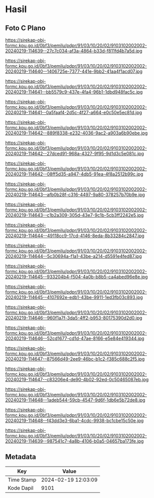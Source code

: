 # Hasil

## Foto C Plano

https://sirekap-obj-formc.kpu.go.id/0bf3/pemilu/pdpr/91/03/10/20/02/9103102002002-20240219-114639--27c7c034-af3a-4864-b33d-f811fd4b7a5d.jpg

https://sirekap-obj-formc.kpu.go.id/0bf3/pemilu/pdpr/91/03/10/20/02/9103102002002-20240219-114640--1406725e-7377-441e-9bb2-41aa4f1acd07.jpg

https://sirekap-obj-formc.kpu.go.id/0bf3/pemilu/pdpr/91/03/10/20/02/9103102002002-20240219-114641--bb5579c9-437e-4fa4-96b1-1dbd948fac5c.jpg

https://sirekap-obj-formc.kpu.go.id/0bf3/pemilu/pdpr/91/03/10/20/02/9103102002002-20240219-114641--0a5faaf4-2d5c-4f27-a664-e0c50e5ec81d.jpg

https://sirekap-obj-formc.kpu.go.id/0bf3/pemilu/pdpr/91/03/10/20/02/9103102002002-20240219-114642--889f8338-e232-4036-9ac2-a903a6b90ebe.jpg

https://sirekap-obj-formc.kpu.go.id/0bf3/pemilu/pdpr/91/03/10/20/02/9103102002002-20240219-114642--27dced91-968a-4327-9f95-9d1d3c5e081c.jpg

https://sirekap-obj-formc.kpu.go.id/0bf3/pemilu/pdpr/91/03/10/20/02/9103102002002-20240219-114642--08ff5d35-a947-4db5-91ea-4f8a2512b99c.jpg

https://sirekap-obj-formc.kpu.go.id/0bf3/pemilu/pdpr/91/03/10/20/02/9103102002002-20240219-114643--afb0b28f-c316-4497-9a80-378257b70b9e.jpg

https://sirekap-obj-formc.kpu.go.id/0bf3/pemilu/pdpr/91/03/10/20/02/9103102002002-20240219-114643--c1b2a309-305d-43e7-9c1b-5cb3ff2242e5.jpg

https://sirekap-obj-formc.kpu.go.id/0bf3/pemilu/pdpr/91/03/10/20/02/9103102002002-20240219-114644--49118cc9-17cd-4146-8eda-8b33284c2847.jpg

https://sirekap-obj-formc.kpu.go.id/0bf3/pemilu/pdpr/91/03/10/20/02/9103102002002-20240219-114644--5c30694a-f1a1-43be-a214-d5591e4fed87.jpg

https://sirekap-obj-formc.kpu.go.id/0bf3/pemilu/pdpr/91/03/10/20/02/9103102002002-20240219-114645--933204b4-f504-4a0b-b8b5-ca4abed96e8e.jpg

https://sirekap-obj-formc.kpu.go.id/0bf3/pemilu/pdpr/91/03/10/20/02/9103102002002-20240219-114645--4107692e-edb1-43be-9911-1ed3fb03c893.jpg

https://sirekap-obj-formc.kpu.go.id/0bf3/pemilu/pdpr/91/03/10/20/02/9103102002002-20240219-114646--960f1a7f-3da5-4ff2-b953-80175390d2d0.jpg

https://sirekap-obj-formc.kpu.go.id/0bf3/pemilu/pdpr/91/03/10/20/02/9103102002002-20240219-114646--52cd1677-cd1d-47ae-8166-e5e84e419344.jpg

https://sirekap-obj-formc.kpu.go.id/0bf3/pemilu/pdpr/91/03/10/20/02/9103102002002-20240219-114647--87566d49-2ee9-46bc-b1c2-f385c688c2f5.jpg

https://sirekap-obj-formc.kpu.go.id/0bf3/pemilu/pdpr/91/03/10/20/02/9103102002002-20240219-114647--c83206e4-de90-4b02-92ed-0c50465087eb.jpg

https://sirekap-obj-formc.kpu.go.id/0bf3/pemilu/pdpr/91/03/10/20/02/9103102002002-20240219-114648--1adeb544-59cb-4547-9d6f-1db6e5b72de8.jpg

https://sirekap-obj-formc.kpu.go.id/0bf3/pemilu/pdpr/91/03/10/20/02/9103102002002-20240219-114648--f43dd3e3-6ba1-4cdc-9938-bc1cbe15c50e.jpg

https://sirekap-obj-formc.kpu.go.id/0bf3/pemilu/pdpr/91/03/10/20/02/9103102002002-20240219-114639--987541c7-4a8b-4106-b0a5-04657ba173fe.jpg


## Metadata

| Key        | Value               |
| ---------- | ------------------- |
| Time Stamp | 2024-02-19 12:03:09 |
| Kode Dapil | 9101                |



